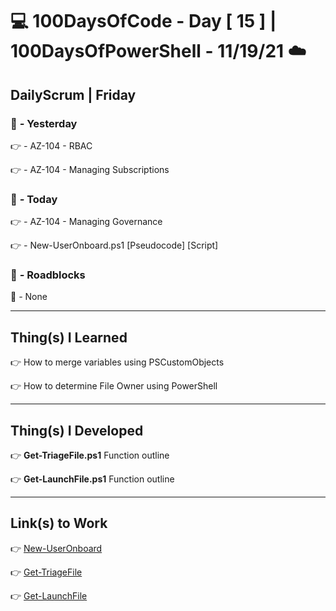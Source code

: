 # :computer: 100DaysOfCode - Day [ 15 ]    |    100DaysOfPowerShell - 11/19/21 :cloud:

## DailyScrum | Friday               

### :checkered_flag: _-_ Yesterday

:point_right: _-_ AZ-104 - RBAC

:point_right: _-_ AZ-104 - Managing Subscriptions

### :checkered_flag: _-_ Today

:point_right: _-_ AZ-104 - Managing Governance

:point_right: _-_ New-UserOnboard.ps1 [Pseudocode] [Script]

### :construction: _-_ Roadblocks

:construction_worker: _-_ None

------
## Thing(s) I Learned

:point_right: How to merge variables using PSCustomObjects

:point_right: How to determine File Owner using PowerShell

------
## Thing(s) I Developed

:point_right: **Get-TriageFile.ps1** Function outline

:point_right: **Get-LaunchFile.ps1** Function outline

------
## Link(s) to Work

:point_right: [New-UserOnboard](https://github.com/arkuscloud/ArkShell/blob/main/Pseudocode/Pseudo_Script(s)/User_Onboard/New-UserOnboard_pseudo.md)

:point_right: [Get-TriageFile](https://github.com/arkuscloud/ArkShell/blob/main/Pseudocode/Pseudo_Function(s)/Get-TriageFile_dev.ps1)

:point_right: [Get-LaunchFile](https://github.com/arkuscloud/ArkShell/blob/main/Pseudocode/Pseudo_Function(s)/Get-LaunchFile_dev.ps1)